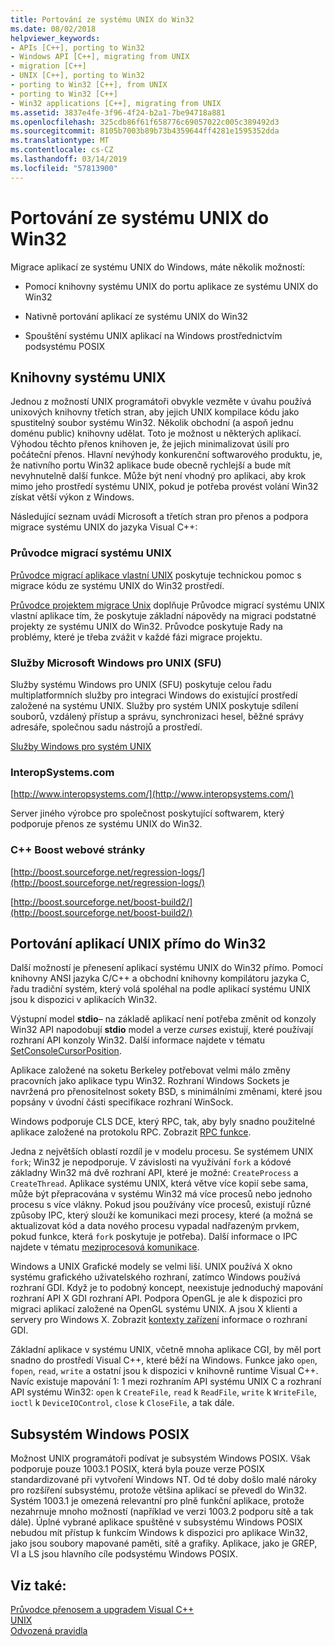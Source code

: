 ```yaml
---
title: Portování ze systému UNIX do Win32
ms.date: 08/02/2018
helpviewer_keywords:
- APIs [C++], porting to Win32
- Windows API [C++], migrating from UNIX
- migration [C++]
- UNIX [C++], porting to Win32
- porting to Win32 [C++], from UNIX
- porting to Win32 [C++]
- Win32 applications [C++], migrating from UNIX
ms.assetid: 3837e4fe-3f96-4f24-b2a1-7be94718a881
ms.openlocfilehash: 325cdb86f61f658776c69057022c005c389492d3
ms.sourcegitcommit: 8105b7003b89b73b4359644ff4281e1595352dda
ms.translationtype: MT
ms.contentlocale: cs-CZ
ms.lasthandoff: 03/14/2019
ms.locfileid: "57813900"
---
```

# <a name="porting-from-unix-to-win32"></a>Portování ze systému UNIX do Win32

Migrace aplikací ze systému UNIX do Windows, máte několik možností:

- Pomocí knihovny systému UNIX do portu aplikace ze systému UNIX do Win32

- Nativně portování aplikací ze systému UNIX do Win32

- Spouštění systému UNIX aplikací na Windows prostřednictvím podsystému POSIX

## <a name="unix-libraries"></a>Knihovny systému UNIX

Jednou z možností UNIX programátoři obvykle vezměte v úvahu používá unixových knihovny třetích stran, aby jejich UNIX kompilace kódu jako spustitelný soubor systému Win32. Několik obchodní (a aspoň jednu doménu public) knihovny udělat. Toto je možnost u některých aplikací. Výhodou těchto přenos knihoven je, že jejich minimalizovat úsilí pro počáteční přenos. Hlavní nevýhody konkurenční softwarového produktu, je, že nativního portu Win32 aplikace bude obecně rychlejší a bude mít nevyhnutelně další funkce. Může být není vhodný pro aplikaci, aby krok mimo jeho prostředí systému UNIX, pokud je potřeba provést volání Win32 získat větší výkon z Windows.

Následující seznam uvádí Microsoft a třetích stran pro přenos a podpora migrace systému UNIX do jazyka Visual C++:

### <a name="unix-migration-guides"></a>Průvodce migrací systému UNIX

[Průvodce migrací aplikace vlastní UNIX](https://technet.microsoft.com/library/bb656290.aspx) poskytuje technickou pomoc s migrace kódu ze systému UNIX do Win32 prostředí.

[Průvodce projektem migrace Unix](https://technet.microsoft.com/library/bb656287.aspx) doplňuje Průvodce migrací systému UNIX vlastní aplikace tím, že poskytuje základní nápovědy na migraci podstatné projekty ze systému UNIX do Win32. Průvodce poskytuje Rady na problémy, které je třeba zvážit v každé fázi migrace projektu.

### <a name="microsoft-windows-services-for-unix-sfu"></a>Služby Microsoft Windows pro UNIX (SFU)

Služby systému Windows pro UNIX (SFU) poskytuje celou řadu multiplatformních služby pro integraci Windows do existující prostředí založené na systému UNIX. Služby pro systém UNIX poskytuje sdílení souborů, vzdálený přístup a správu, synchronizaci hesel, běžné správy adresáře, společnou sadu nástrojů a prostředí.

[Služby Windows pro systém UNIX](http://www.microsoft.com/downloads/details.aspx?FamilyID=896c9688-601b-44f1-81a4-02878ff11778&displaylang=en)

### <a name="interopsystemscom"></a>InteropSystems.com

[http://www.interopsystems.com/](http://www.interopsystems.com/)

Server jiného výrobce pro společnost poskytující softwarem, který podporuje přenos ze systému UNIX do Win32.

### <a name="c-boost-web-site"></a>C++ Boost webové stránky

[http://boost.sourceforge.net/regression-logs/](http://boost.sourceforge.net/regression-logs/)

[http://boost.sourceforge.net/boost-build2/](http://boost.sourceforge.net/boost-build2/)

## <a name="porting-unix-applications-directly-to-win32"></a>Portování aplikací UNIX přímo do Win32

Další možností je přenesení aplikací systému UNIX do Win32 přímo. Pomocí knihovny ANSI jazyka C/C++ a obchodní knihovny kompilátoru jazyka C, řadu tradiční systém, který volá spoléhal na podle aplikací systému UNIX jsou k dispozici v aplikacích Win32.

Výstupní model **stdio**– na základě aplikací není potřeba změnit od konzoly Win32 API napodobují **stdio** model a verze *curses* existují, které používají rozhraní API konzoly Win32. Další informace najdete v tématu [SetConsoleCursorPosition](/windows/console/setconsolecursorposition).

Aplikace založené na soketu Berkeley potřebovat velmi málo změny pracovních jako aplikace typu Win32. Rozhraní Windows Sockets je navržená pro přenositelnost sokety BSD, s minimálními změnami, které jsou popsány v úvodní části specifikace rozhraní WinSock.

Windows podporuje CLS DCE, který RPC, tak, aby byly snadno použitelné aplikace založené na protokolu RPC. Zobrazit [RPC funkce](/windows/desktop/Rpc/rpc-functions).

Jedna z největších oblastí rozdíl je v modelu procesu. Se systémem UNIX `fork`; Win32 je nepodporuje. V závislosti na využívání `fork` a kódové základny Win32 má dvě rozhraní API, které je možné: `CreateProcess` a `CreateThread`. Aplikace systému UNIX, která větve více kopií sebe sama, může být přepracována v systému Win32 má více procesů nebo jednoho procesu s více vlákny. Pokud jsou používány více procesů, existují různé způsoby IPC, který slouží ke komunikaci mezi procesy, které (a možná se aktualizovat kód a data nového procesu vypadal nadřazeným prvkem, pokud funkce, která `fork` poskytuje je potřeba). Další informace o IPC najdete v tématu [meziprocesová komunikace](/windows/desktop/ipc/interprocess-communications).

Windows a UNIX Grafické modely se velmi liší. UNIX používá X okno systému grafického uživatelského rozhraní, zatímco Windows používá rozhraní GDI. Když je to podobný koncept, neexistuje jednoduchý mapování rozhraní API X GDI rozhraní API. Podpora OpenGL je ale k dispozici pro migraci aplikací založené na OpenGL systému UNIX. A jsou X klienti a servery pro Windows X. Zobrazit [kontexty zařízení](/windows/desktop/gdi/device-contexts) informace o rozhraní GDI.

Základní aplikace v systému UNIX, včetně mnoha aplikace CGI, by měl port snadno do prostředí Visual C++, které běží na Windows. Funkce jako `open`, `fopen`, `read`, `write` a ostatní jsou k dispozici v knihovně runtime Visual C++. Navíc existuje mapování 1: 1 mezi rozhraním API systému UNIX C a rozhraní API systému Win32: `open` k `CreateFile`, `read` k `ReadFile`, `write` k `WriteFile`, `ioctl` k `DeviceIOControl`, `close` k `CloseFile`, a tak dále.

## <a name="windows-posix-subsystem"></a>Subsystém Windows POSIX

Možnost UNIX programátoři podívat je subsystém Windows POSIX. Však podporuje pouze 1003.1 POSIX, která byla pouze verze POSIX standardizované při vytvoření Windows NT. Od té doby došlo malé nároky pro rozšíření subsystému, protože většina aplikací se převedl do Win32. Systém 1003.1 je omezená relevantní pro plně funkční aplikace, protože nezahrnuje mnoho možností (například ve verzi 1003.2 podporu sítě a tak dále). Úplné vybrané aplikace spuštěné v subsystému Windows POSIX nebudou mít přístup k funkcím Windows k dispozici pro aplikace Win32, jako jsou soubory mapované paměti, sítě a grafiky. Aplikace, jako je GREP, VI a LS jsou hlavního cíle podsystému Windows POSIX.

## <a name="see-also"></a>Viz také:

[Průvodce přenosem a upgradem Visual C++](visual-cpp-change-history-2003-2015.md)<br/>
[UNIX](../c-runtime-library/unix.md)<br/>
[Odvozená pravidla](../build/reference/inference-rules.md)

